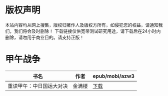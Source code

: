 # 版权声明

本站内容均从网上搜集，版权归著作人及版权方所有，如侵犯您的权益，请通知我们，我们将会及时删除！ 下载链接仅供宽带测试研究用途，请下载后在24小时内删除，请勿用于商业目的。请支持正版！

# 甲午战争

| 书名 | 作者 | epub/mobi/azw3 |
| --- | --- | --- |
| 重读甲午：中日国运大对决 | 金满楼 | [下载](https://url89.ctfile.com/f/31084289-1357012939-c8481b?p=8866) |

